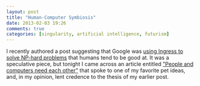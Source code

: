 ```yaml
---
layout: post
title: "Human-Computer Symbiosis"
date: 2013-02-03 19:26
comments: true
categories: [singularity, artificial intelligence, futurism]
---
```


I recently authored a post suggesting that Google was [using Ingress to solve NP-hard problems](http://decomplecting.org/blog/2013/01/22/ingress-crowdsourcing-solutions-to-np-hard-problems/) that humans tend to be good at. It was a speculative piece, but tonight I came across an article entitled ["People and computers need each other"](http://www.cnn.com/2013/02/03/opinion/sankar-human-computer-cooperation/index.html) that spoke to one of my favorite pet ideas, and, in my opinion, lent credence to the thesis of my earlier post.

